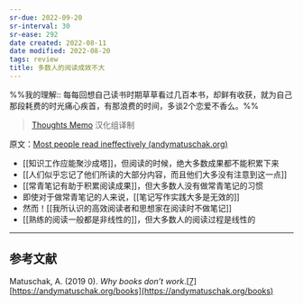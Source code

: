 ```yaml
---
sr-due: 2022-09-20
sr-interval: 30
sr-ease: 292
date created: 2022-08-11
date modified: 2022-08-20
tags: review
title: 多数人的阅读成效不大
---
```


%%我的理解:: 每每回想自己读书时期草草看过几百本书，却鲜有收获，就为自己那段耗费的时光痛心疾首，有那浪费的时间，多谈2个恋爱不香么。%%

> [Thoughts Memo](https://paratranz.cn/projects/3131) 汉化组译制

原文：[Most people read ineffectively (andymatuschak.org)](https://notes.andymatuschak.org/z432siNjuY9G8bTsnSugyHPB1YoZWgup6eMB3)

- [[知识工作应能聚沙成塔]]，但阅读的时候，绝大多数成果都不能积累下来
- [[人们似乎忘记了他们所读的大部分内容，而且他们大多没有注意到这一点]]
- [[常青笔记有助于积累阅读成果]]，但大多数人没有做常青笔记的习惯
- 即使对于做常青笔记的人来说，[[笔记写作实践大多是无效的]]
- 然而！[[我所认识的高效阅读者和思想家在阅读时不做笔记]]
- [[熟练的阅读一般都是非线性的]]，但大多数人的阅读过程是线性的  
    

___

## 参考文献

Matuschak, A. (2019 0). _Why books don’t work_.[\[7\]](https://zhuanlan.zhihu.com/p/451515311#ref_7) [https://andymatuschak.org/books](https://andymatuschak.org/books)
